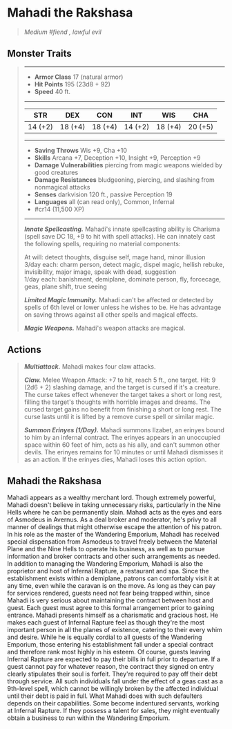 # Mahadi the Rakshasa
>*Medium #fiend , lawful evil*
## Monster Traits
>___
>- **Armor Class** 17 (natural armor)
>- **Hit Points** 195 (23d8 + 92)
>- **Speed** 40 ft.
>___
>|STR|DEX|CON|INT|WIS|CHA|
>|:---:|:---:|:---:|:---:|:---:|:---:|
>|14 (+2)|18 (+4)|18 (+4)|14 (+2)|18 (+4)|20 (+5)|
>___
>- **Saving Throws** Wis +9, Cha +10
>- **Skills** Arcana +7, Deception +10, Insight +9, Perception +9
>- **Damage Vulnerabilities** piercing from magic weapons wielded by good creatures
>- **Damage Resistances** bludgeoning, piercing, and slashing from nonmagical attacks
>- **Senses** darkvision 120 ft., passive Perception 19
>- **Languages** all (can read only), Common, Infernal
>- #cr14 (11,500 XP)
>___
>***Innate Spellcasting.*** Mahadi's innate spellcasting ability is Charisma (spell save DC 18, +9 to hit with spell attacks). He can innately cast the following spells, requiring no material components:  
>
>At will: detect thoughts, disguise self, mage hand, minor illusion  
>3/day each: charm person, detect magic, dispel magic, hellish rebuke, invisibility, major image, speak with dead, suggestion  
>1/day each: banishment, demiplane, dominate person, fly, forcecage, geas, plane shift, true seeing  
>
>
>***Limited Magic Immunity.*** Mahadi can't be affected or detected by spells of 6th level or lower unless he wishes to be. He has advantage on saving throws against all other spells and magical effects.  
>
>***Magic Weapons.*** Mahadi's weapon attacks are magical.  
>
## Actions
>***Multiattack.*** Mahadi makes four claw attacks.  
>
>***Claw.*** Melee Weapon Attack: +7 to hit, reach 5 ft., one target. Hit: 9 (2d6 + 2) slashing damage, and the target is cursed if it's a creature. The curse takes effect whenever the target takes a short or long rest, filling the target's thoughts with horrible images and dreams. The cursed target gains no benefit from finishing a short or long rest. The curse lasts until it is lifted by a remove curse spell or similar magic.  
>
>***Summon Erinyes (1/Day).*** Mahadi summons Ilzabet, an erinyes bound to him by an infernal contract. The erinyes appears in an unoccupied space within 60 feet of him, acts as his ally, and can't summon other devils. The erinyes remains for 10 minutes or until Mahadi dismisses it as an action. If the erinyes dies, Mahadi loses this action option.
## Mahadi the Rakshasa
Mahadi appears as a wealthy merchant lord. Though extremely powerful, Mahadi doesn't believe in taking unnecessary risks, particularly in the Nine Hells where he can be permanently slain. Mahadi acts as the eyes and ears of Asmodeus in Avernus. As a deal broker and moderator, he's privy to all manner of dealings that might otherwise escape the attention of his patron.
In his role as the master of the Wandering Emporium, Mahadi has received special dispensation from Asmodeus to travel freely between the Material Plane and the Nine Hells to operate his business, as well as to pursue information and broker contracts and other such arrangements as needed.
In addition to managing the Wandering Emporium, Mahadi is also the proprietor and host of Infernal Rapture, a restaurant and spa. Since the establishment exists within a demiplane, patrons can comfortably visit it at any time, even while the caravan is on the move. As long as they can pay for services rendered, guests need not fear being trapped within, since Mahadi is very serious about maintaining the contract between host and guest. Each guest must agree to this formal arrangement prior to gaining entrance.
Mahadi presents himself as a charismatic and gracious host. He makes each guest of Infernal Rapture feel as though they're the most important person in all the planes of existence, catering to their every whim and desire. While he is equally cordial to all guests of the Wandering Emporium, those entering his establishment fall under a special contract and therefore rank most highly in his esteem.
Of course, guests leaving Infernal Rapture are expected to pay their bills in full prior to departure. If a guest cannot pay for whatever reason, the contract they signed on entry clearly stipulates their soul is forfeit. They're required to pay off their debt through service. All such individuals fall under the effect of a geas cast as a 9th-level spell, which cannot be willingly broken by the affected individual until their debt is paid in full. What Mahadi does with such defaulters depends on their capabilities. Some become indentured servants, working at Infernal Rapture. If they possess a talent for sales, they might eventually obtain a business to run within the Wandering Emporium.